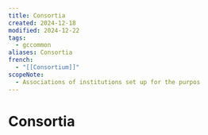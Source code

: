 ```yaml
---
title: Consortia
created: 2024-12-18
modified: 2024-12-22
tags:
  - gccommon
aliases: Consortia
french:
  - "[[Consortium]]"
scopeNote:
  - Associations of institutions set up for the purpos
---
```

# Consortia
